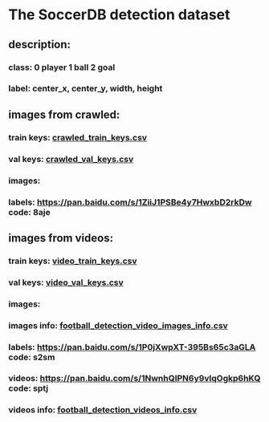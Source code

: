 # The SoccerDB detection dataset
## description:
### class: 0 player 1 ball 2 goal
### label: center_x, center_y, width, height
## images from crawled:
### train keys: [crawled_train_keys.csv](https://github.com/newsdata/SoccerDB/blob/master/dataset/detection_dataset/crawled_train_keys.csv)
### val keys: [crawled_val_keys.csv](https://github.com/newsdata/SoccerDB/blob/master/dataset/detection_dataset/crawled_val_keys.csv)
### images: 
### labels: https://pan.baidu.com/s/1ZiiJ1PSBe4y7HwxbD2rkDw code: 8aje
## images from videos:
### train keys: [video_train_keys.csv](https://github.com/newsdata/SoccerDB/blob/master/dataset/detection_dataset/video_train_keys.csv)
### val keys: [video_val_keys.csv](https://github.com/newsdata/SoccerDB/blob/master/dataset/detection_dataset/video_val_keys.csv)
### images:
### images info: [football_detection_video_images_info.csv](https://github.com/newsdata/SoccerDB/blob/master/dataset/detection_dataset/football_detection_video_images_info.csv)
### labels: https://pan.baidu.com/s/1P0jXwpXT-395Bs65c3aGLA code: s2sm
### videos: https://pan.baidu.com/s/1NwnhQIPN6y9vlqOgkp6hKQ code: sptj
### videos info: [football_detection_videos_info.csv](https://github.com/newsdata/SoccerDB/blob/master/dataset/detection_dataset/football_detection_videos_info.csv)

